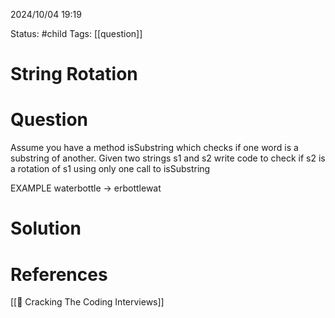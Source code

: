 2024/10/04
19:19

Status: #child 
Tags: [[question]]
# String Rotation
# Question

Assume you have a method isSubstring which checks if one word is a substring of another. Given two strings s1 and s2 write code to check if s2 is a rotation of s1 using only one call to isSubstring

EXAMPLE
waterbottle -> erbottlewat
# Solution



# References

[[📙 Cracking The Coding Interviews]]